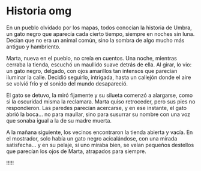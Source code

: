 # Historia omg

En un pueblo olvidado por los mapas, todos conocían la historia de Umbra, un gato negro que aparecía cada cierto tiempo, siempre en noches sin luna. Decían que no era un animal común, sino la sombra de algo mucho más antiguo y hambriento.

Marta, nueva en el pueblo, no creía en cuentos. Una noche, mientras cerraba la tienda, escuchó un maullido suave detrás de ella. Al girar, lo vio: un gato negro, delgado, con ojos amarillos tan intensos que parecían iluminar la calle. Decidió seguirlo, intrigada, hasta un callejón donde el aire se volvió frío y el sonido del mundo desapareció.

El gato se detuvo, la miró fijamente y su silueta comenzó a alargarse, como si la oscuridad misma la reclamara. Marta quiso retroceder, pero sus pies no respondieron. Las paredes parecían acercarse, y en ese instante, el gato abrió la boca… no para maullar, sino para susurrar su nombre con una voz que sonaba igual a la de su madre muerta.

A la mañana siguiente, los vecinos encontraron la tienda abierta y vacía. En el mostrador, solo había un gato negro acicalándose, con una mirada satisfecha… y en su pelaje, si uno miraba bien, se veían pequeños destellos que parecían los ojos de Marta, atrapados para siempre.

!!!!!